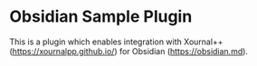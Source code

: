 # Obsidian Sample Plugin

This is a plugin which enables integration with Xournal++ (https://xournalpp.github.io/) for Obsidian (https://obsidian.md).
